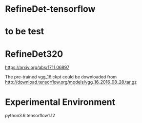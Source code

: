 # RefineDet-tensorflow


# to be test


# RefineDet320 

https://arxiv.org/abs/1711.06897

The pre-trained vgg_16.ckpt could be downloaded from http://download.tensorflow.org/models/vgg_16_2016_08_28.tar.gz


# Experimental Environment
python3.6 tensorflow1.12
